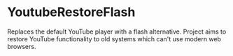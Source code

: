 # YoutubeRestoreFlash
Replaces the default YouTube player with a flash alternative.  Project aims to restore YouTube functionality to old systems which can't use modern web browsers.
